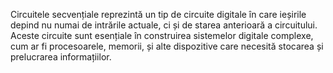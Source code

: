 Circuitele secvențiale reprezintă un tip de circuite digitale în care ieșirile depind nu numai de intrările actuale, ci și de starea anterioară a circuitului. Aceste circuite sunt esențiale în construirea sistemelor digitale complexe, cum ar fi procesoarele, memorii, și alte dispozitive care necesită stocarea și prelucrarea informațiilor.